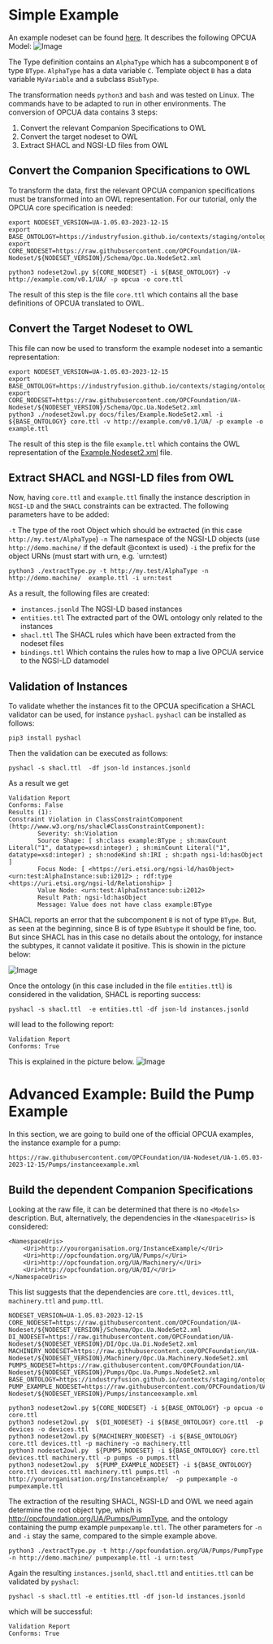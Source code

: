 # Simple Example

An example nodeset can be found [here](./files/Example.NodeSet2.xml). It describes the following OPCUA Model:
![Image](./images/opcua-simple-model.PNG)

The Type definition contains an `AlphaType` which has a subcomponent `B` of type `BType`. `AlphaType` has a data variable `C`. Template object `B` has a data variable `MyVariable` and a subclass `BSubType`.

The transformation needs `python3` and `bash` and was tested on Linux. The commands have to be adapted to run in other environments.
The conversion of OPCUA data contains 3 steps:

1. Convert the relevant Companion Specifications to OWL
2. Convert the target nodeset to OWL
3. Extract SHACL and NGSI-LD files from OWL

## Convert the Companion Specifications to OWL

To transform the data, first the relevant OPCUA companion specifications must be transformed into an OWL representation. For our tutorial, only the OPCUA core specification is needed:

```
export NODESET_VERSION=UA-1.05.03-2023-12-15
export BASE_ONTOLOGY=https://industryfusion.github.io/contexts/staging/ontology/v0.1/base.ttl
export CORE_NODESET=https://raw.githubusercontent.com/OPCFoundation/UA-Nodeset/${NODESET_VERSION}/Schema/Opc.Ua.NodeSet2.xml

python3 nodeset2owl.py ${CORE_NODESET} -i ${BASE_ONTOLOGY} -v http://example.com/v0.1/UA/ -p opcua -o core.ttl

```
The result of this step is the file `core.ttl` which contains all the base 
definitions of OPCUA translated to OWL. 

## Convert the Target Nodeset to OWL

This file can now be used to transform the example nodeset into a semantic representation:

```
export NODESET_VERSION=UA-1.05.03-2023-12-15
export BASE_ONTOLOGY=https://industryfusion.github.io/contexts/staging/ontology/v0.1/base.ttl
export CORE_NODESET=https://raw.githubusercontent.com/OPCFoundation/UA-Nodeset/${NODESET_VERSION}/Schema/Opc.Ua.NodeSet2.xml
python3 ./nodeset2owl.py docs/files/Example.NodeSet2.xml -i ${BASE_ONTOLOGY} core.ttl -v http://example.com/v0.1/UA/ -p example -o example.ttl

```
The result of this step is the file `example.ttl` which contains the OWL representation of the [Example.Nodeset2.xml](./files/Example.NodeSet2.xml) file.

## Extract SHACL and NGSI-LD files from OWL

Now, having `core.ttl` and `example.ttl` finally the instance description in `NGSI-LD` and the `SHACL` constraints can be extracted. The following parameters have to be added:

`-t` The type of the root Object which should be extracted (in this case `http://my.test/AlphaType`)
`-n` The namespace of the NGSI-LD objects (use `http://demo.machine/` if the default @context is used)
`-i` the prefix for the object URNs (must start with urn, e.g. `urn:test)

```
python3 ./extractType.py -t http://my.test/AlphaType -n http://demo.machine/  example.ttl -i urn:test
```

As a result, the following files are created:

- `instances.jsonld` The NGSI-LD based instances
- `entities.ttl` The extracted part of the OWL ontology only related to the instances
- `shacl.ttl` The SHACL rules which have been extracted from the nodeset files
- `bindings.ttl` Which contains the rules how to map a live OPCUA service to the NGSI-LD datamodel

## Validation of Instances

To validate whether the instances fit to the OPCUA specification a SHACL validator can be used, for instance `pyshacl`. `pyshacl` can be installed as follows:

```
pip3 install pyshacl
```

Then the validation can be executed as follows:

```
pyshacl -s shacl.ttl  -df json-ld instances.jsonld
```

As a result we get

```
Validation Report
Conforms: False
Results (1):
Constraint Violation in ClassConstraintComponent (http://www.w3.org/ns/shacl#ClassConstraintComponent):
        Severity: sh:Violation
        Source Shape: [ sh:class example:BType ; sh:maxCount Literal("1", datatype=xsd:integer) ; sh:minCount Literal("1", datatype=xsd:integer) ; sh:nodeKind sh:IRI ; sh:path ngsi-ld:hasObject ]
        Focus Node: [ <https://uri.etsi.org/ngsi-ld/hasObject> <urn:test:AlphaInstance:sub:i2012> ; rdf:type <https://uri.etsi.org/ngsi-ld/Relationship> ]
        Value Node: <urn:test:AlphaInstance:sub:i2012>
        Result Path: ngsi-ld:hasObject
        Message: Value does not have class example:BType
```

SHACL reports an error that the subcomponent `B` is not of type `BType`. But, as seen at the beginning, since B is of type `BSubtype` it should be fine, too. But since SHACL has in this case no details about the ontology, for instance the subtypes, it cannot validate it positive. This is showin in the picture below:

![Image](./images/validation-fail.PNG)

Once the ontology (in this case included in the file `entities.ttl`) is considered in the validation, SHACL is reporting success:

```
pyshacl -s shacl.ttl  -e entities.ttl -df json-ld instances.jsonld
```
will lead to the following report:

```
Validation Report
Conforms: True
```
This is explained in the picture below.
![Image](./images/validation-success.PNG)


# Advanced Example: Build the Pump Example

In this section, we are going to build one of the official OPCUA examples, the instance example for a pump:

    https://raw.githubusercontent.com/OPCFoundation/UA-Nodeset/UA-1.05.03-2023-12-15/Pumps/instanceexample.xml
    

## Build the dependent Companion Specifications

Looking at the raw file, it can be determined that there is no `<Models>` description. But, alternatively, the dependencies in the `<NamespaceUris>` is considered:

    <NamespaceUris>
        <Uri>http://yourorganisation.org/InstanceExample/</Uri>
        <Uri>http://opcfoundation.org/UA/Pumps/</Uri>
        <Uri>http://opcfoundation.org/UA/Machinery/</Uri>
        <Uri>http://opcfoundation.org/UA/DI/</Uri>
    </NamespaceUris>

This list suggests that the dependencies are `core.ttl`, `devices.ttl`, `machinery.ttl` and `pump.ttl`.

    NODESET_VERSION=UA-1.05.03-2023-12-15
    CORE_NODESET=https://raw.githubusercontent.com/OPCFoundation/UA-Nodeset/${NODESET_VERSION}/Schema/Opc.Ua.NodeSet2.xml
    DI_NODESET=https://raw.githubusercontent.com/OPCFoundation/UA-Nodeset/${NODESET_VERSION}/DI/Opc.Ua.Di.NodeSet2.xml
    MACHINERY_NODESET=https://raw.githubusercontent.com/OPCFoundation/UA-Nodeset/${NODESET_VERSION}/Machinery/Opc.Ua.Machinery.NodeSet2.xml
    PUMPS_NODESET=https://raw.githubusercontent.com/OPCFoundation/UA-Nodeset/${NODESET_VERSION}/Pumps/Opc.Ua.Pumps.NodeSet2.xml
    BASE_ONTOLOGY=https://industryfusion.github.io/contexts/staging/ontology/v0.1/base.ttl
    PUMP_EXAMPLE_NODESET=https://raw.githubusercontent.com/OPCFoundation/UA-Nodeset/${NODESET_VERSION}/Pumps/instanceexample.xml

    python3 nodeset2owl.py ${CORE_NODESET} -i ${BASE_ONTOLOGY} -p opcua -o core.ttl
    python3 nodeset2owl.py  ${DI_NODESET} -i ${BASE_ONTOLOGY} core.ttl  -p devices -o devices.ttl
    python3 nodeset2owl.py ${MACHINERY_NODESET} -i ${BASE_ONTOLOGY} core.ttl devices.ttl -p machinery -o machinery.ttl
    python3 nodeset2owl.py  ${PUMPS_NODESET} -i ${BASE_ONTOLOGY} core.ttl devices.ttl machinery.ttl -p pumps -o pumps.ttl
    python3 nodeset2owl.py  ${PUMP_EXAMPLE_NODESET} -i ${BASE_ONTOLOGY} core.ttl devices.ttl machinery.ttl pumps.ttl -n http://yourorganisation.org/InstanceExample/  -p pumpexample -o pumpexample.ttl



The extraction of the resulting SHACL, NGSI-LD and OWL we need again determine the root object type, which is http://opcfoundation.org/UA/Pumps/PumpType, and the ontology containing the pump example `pumpexample.ttl`. The other parameters  for `-n` and `-i` stay the same, compared to the simple example above.

    python3 ./extractType.py -t http://opcfoundation.org/UA/Pumps/PumpType -n http://demo.machine/ pumpexample.ttl -i urn:test


Again the resulting `instances.jsonld`, `shacl.ttl` and `entities.ttl` can be validated by `pyshacl`:

    pyshacl -s shacl.ttl -e entities.ttl -df json-ld instances.jsonld

which will be successful:

    Validation Report
    Conforms: True



